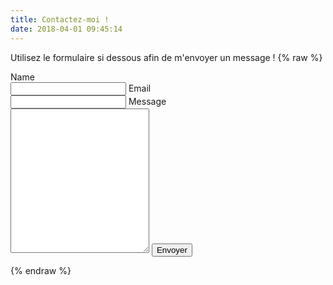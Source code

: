 ```yaml
---
title: Contactez-moi !
date: 2018-04-01 09:45:14
---
```

Utilisez le formulaire si dessous afin de m'envoyer un message !
{% raw %}
<form name="contact" netlify>
<label>
Name
</label><br>
<input type="text" name="name" />
<label>
Email
</label><br>
<input type="email" name="email" />
<label>
Message
</label><br>
<textarea name="message" rows="15" cols="25"></textarea>
<button type="submit">Envoyer</button>
</form>
{% endraw %}
